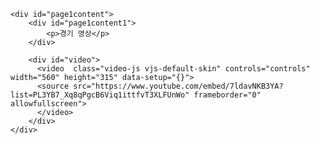 
<html lang="en" xmlns="http://www.w3.org/1999/xhtml">
<head>
    <meta charset="utf-8" />
    <link href="http://vjs.zencdn.net/4.10/video-js.css" rel="stylesheet">
    <script src="http://vjs.zencdn.net/4.10/video.js"></script>
</head>
<body>

    

    <div id="page1content"> 
        <div id="page1content1">
            <p>경기 영상</p>
        </div>
        
        <div id="video">      
          <video  class="video-js vjs-default-skin" controls="controls" width="560" height="315" data-setup="{}">
          <source src="https://www.youtube.com/embed/7ldavNKB3YA?list=PL3YB7_Xq8qPgcB6Viq1ittfvT3XLFUnWo" frameborder="0" allowfullscreen">
          </video>
        </div>
    </div>

</body>
</html>
